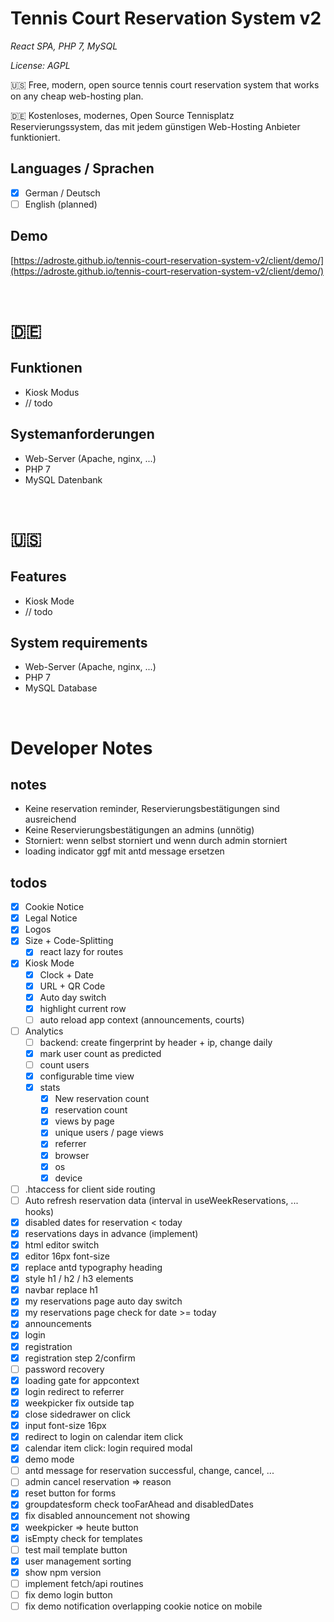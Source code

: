 # Tennis Court Reservation System v2

*React SPA, PHP 7, MySQL*

*License: AGPL*

🇺🇸 Free, modern, open source tennis court reservation system that works on any cheap web-hosting plan.

🇩🇪 Kostenloses, modernes, Open Source Tennisplatz Reservierungssystem, das mit jedem günstigen Web-Hosting Anbieter funktioniert.



## Languages / Sprachen

* [x] German / Deutsch
* [ ] English (planned)

## Demo

[https://adroste.github.io/tennis-court-reservation-system-v2/client/demo/](https://adroste.github.io/tennis-court-reservation-system-v2/client/demo/)

&nbsp;

# 🇩🇪

## Funktionen

* Kiosk Modus
* // todo

## Systemanforderungen

* Web-Server (Apache, nginx, ...)
* PHP 7
* MySQL Datenbank

&nbsp;

# 🇺🇸

## Features

* Kiosk Mode
* // todo

## System requirements

* Web-Server (Apache, nginx, ...)
* PHP 7
* MySQL Database

&nbsp;

# Developer Notes

## notes

* Keine reservation reminder, Reservierungsbestätigungen sind ausreichend
* Keine Reservierungsbestätigungen an admins (unnötig)
* Storniert: wenn selbst storniert und wenn durch admin storniert
* loading indicator ggf mit antd message ersetzen

## todos

* [x] Cookie Notice
* [x] Legal Notice
* [x] Logos
* [x] Size + Code-Splitting
  * [x] react lazy for routes
* [x] Kiosk Mode
  * [x] Clock + Date
  * [x] URL + QR Code
  * [x] Auto day switch
  * [x] highlight current row
  * [ ] auto reload app context (announcements, courts)
* [ ] Analytics
  * [ ] backend: create fingerprint by header + ip, change daily
  * [x] mark user count as predicted
  * [ ] count users
  * [x] configurable time view
  * [x] stats
    * [x] New reservation count
    * [x] reservation count
    * [x] views by page
    * [x] unique users / page views
    * [x] referrer
    * [x] browser
    * [x] os
    * [x] device
* [ ] .htaccess for client side routing
* [ ] Auto refresh reservation data (interval in useWeekReservations, ... hooks)
* [x] disabled dates for reservation < today
* [x] reservations days in advance (implement)
* [x] html editor switch
* [x] editor 16px font-size
* [x] replace antd typography heading
* [x] style h1 / h2 / h3 elements
* [x] navbar replace h1
* [x] my reservations page auto day switch
* [x] my reservations page check for date >= today
* [x] announcements
* [x] login
* [x] registration
* [x] registration step 2/confirm
* [ ] password recovery
* [x] loading gate for appcontext
* [x] login redirect to referrer
* [x] weekpicker fix outside tap
* [x] close sidedrawer on click
* [x] input font-size 16px
* [x] redirect to login on calendar item click
* [x] calendar item click: login required modal
* [x] demo mode
* [ ] antd message for reservation successful, change, cancel, ...
* [ ] admin cancel reservation => reason 
* [x] reset button for forms
* [x] groupdatesform check tooFarAhead and disabledDates
* [x] fix disabled announcement not showing
* [x] weekpicker => heute button
* [x] isEmpty check for templates
* [ ] test mail template button
* [x] user management sorting
* [x] show npm version
* [ ] implement fetch/api routines
* [ ] fix demo login button
* [ ] fix demo notification overlapping cookie notice on mobile
